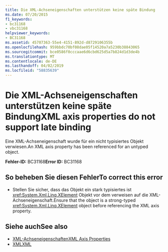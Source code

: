 ```yaml
---
title: Die XML-Achseneigenschaften unterstützen keine späte Bindung
ms.date: 07/20/2015
f1_keywords:
- bc31168
- vbc31168
helpviewer_keywords:
- BC31168
ms.assetid: 45707363-55e4-4151-892d-d8729106355b
ms.openlocfilehash: 959bbdc70bf08dae05f14520a7a5230b38843065
ms.sourcegitcommit: bce0586f0cccaae6d6cbd625d5a7b824d1d3de4b
ms.translationtype: MT
ms.contentlocale: de-DE
ms.lasthandoff: 04/02/2019
ms.locfileid: "58835639"
---
```

# <a name="xml-axis-properties-do-not-support-late-binding"></a><span data-ttu-id="fdcc8-102">Die XML-Achseneigenschaften unterstützen keine späte Bindung</span><span class="sxs-lookup"><span data-stu-id="fdcc8-102">XML axis properties do not support late binding</span></span>
<span data-ttu-id="fdcc8-103">Eine XML-Achseneigenschaft wurde für ein nicht typisiertes Objekt verwiesen.</span><span class="sxs-lookup"><span data-stu-id="fdcc8-103">An XML axis property has been referenced for an untyped object.</span></span>  
  
 <span data-ttu-id="fdcc8-104">**Fehler-ID:** BC31168</span><span class="sxs-lookup"><span data-stu-id="fdcc8-104">**Error ID:** BC31168</span></span>  
  
## <a name="to-correct-this-error"></a><span data-ttu-id="fdcc8-105">So beheben Sie diesen Fehler</span><span class="sxs-lookup"><span data-stu-id="fdcc8-105">To correct this error</span></span>  
  
-   <span data-ttu-id="fdcc8-106">Stellen Sie sicher, dass das Objekt ein stark typisiertes ist <xref:System.Xml.Linq.XElement> Objekt vor dem verweisen auf die XML-Achseneigenschaft.</span><span class="sxs-lookup"><span data-stu-id="fdcc8-106">Ensure that the object is a strong-typed <xref:System.Xml.Linq.XElement> object before referencing the XML axis property.</span></span>  
  
## <a name="see-also"></a><span data-ttu-id="fdcc8-107">Siehe auch</span><span class="sxs-lookup"><span data-stu-id="fdcc8-107">See also</span></span>

- [<span data-ttu-id="fdcc8-108">XML-Achseneigenschaften</span><span class="sxs-lookup"><span data-stu-id="fdcc8-108">XML Axis Properties</span></span>](../../../visual-basic/language-reference/xml-axis/index.md)
- [<span data-ttu-id="fdcc8-109">XML</span><span class="sxs-lookup"><span data-stu-id="fdcc8-109">XML</span></span>](../../../visual-basic/programming-guide/language-features/xml/index.md)
